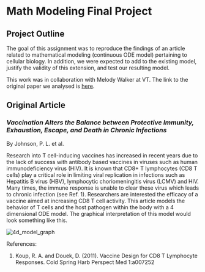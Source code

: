 # Math Modeling Final Project

## Project Outline
The goal of this assignment was to reproduce the findings of an article related to mathematical modeling (continuous ODE model) pertaining to cellular biology. In addition, we were expected to add to the existing model, justify the validity of this extension, and test our resulting model. 

This work was in collaboration with Melody Walker at VT. The link to the original paper we analysed is [here](http://jvi.asm.org/content/85/11/5565.full.pdf+html). 

## Original Article
### *Vaccination Alters the Balance between Protective Immunity, Exhaustion, Escape, and Death in Chronic Infections* 
By Johnson, P. L. et al. 

Research into T cell-inducing vaccines has increased in recent years due to the lack of success with antibody based vaccines in viruses such as human immunodeficiency virus (HIV). It is known that CD8+ T lymphocytes (CD8 T cells) play a critical role in limiting
viral replication in infections such as Hepatitis B virus (HBV), lymphocytic choriomeningitis virus (LCMV) and HIV. Many times, the immune response is unable to clear these virus which leads to chronic infection (see Ref. 1). Researchers are interested the efficacy of a
vaccine aimed at increasing CD8 T cell activity. This article models the behavior of T cells and the host pathogen within the body with a 4 dimensional ODE model. The graphical interpretation of this model would look something like this. 

![4d_model_graph](~/Desktop/VT/Classes/Fall_2016/Math_bio/Final/HBVschema.jpg)

References:
1. Koup, R. A. and Douek, D. (2011). Vaccine Design for CD8 T Lymphocyte Responses. Cold Spring Harb Perspect Med 1:a007252
